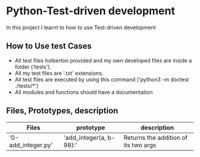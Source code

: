 # Python-Test-driven development
In this project I learnt to how to use Test-driven development

## How to Use test Cases
* All test files holberton provided and my own developed files are inside
 a folder ('tests').
* All my test files are '.txt' extensions.
* All test files are executed by using this command ('python3 -m doctest ./tests/*')
* All modules and functions should have a documentation 

## Files, Prototypes, description

|  Files	   |  prototype	  |   description          |
|-----------------|--------------|------------------------|
|'0-add_integer.py'| 'add_integer(a, b-98):'| Returns the addition of its two args |
